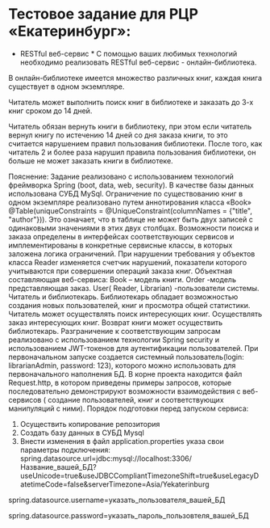 # Тестовое задание для РЦР «Екатеринбург»:


* RESTful веб-сервис *
С помощью ваших любимых технологий необходимо реализовать RESTful веб-сервис - онлайн-библиотека.

В онлайн-библиотеке имеется множество различных книг, каждая книга существует в одном экземпляре. 

Читатель может выполнить поиск книг в библиотеке и заказать до 3-х книг сроком до 14 дней.

Читатель обязан вернуть книги в библиотеку, при этом если читатель вернул книгу по истечению 14 дней со дня заказа книги, то это считается нарушением правил пользования библиотеки. После того, как читатель 2 и более раза нарушил правила пользования библиотеки, он больше не может заказать книги в библиотеке.  

Пояснение:
Задание реализовано с использованием технологий фреймворка Spring (boot, data, web, security).
В качестве базы данных использована СУБД MySql.
Ограничение по существованию книг в одном экземпляре реализовано путем аннотирования класса «Book» @Table(uniqueConstraints = @UniqueConstraint(columnNames = {"title", "author"})). Это означает, что в таблице не может быть двух записей с одинаковыми значениями в этих двух столбцах.
Возможности поиска и заказа определены в интерфейсах соответствующих сервисов и имплементированы в конкретные сервисные классы, в которых заложена логика ограничений.
При нарушении требования у объектов класса Reader изменяется счетчик нарушений, показатели которого учитываются при совершении операций заказа книг.
Объектная составляющая веб-сервиса: 
Book – модель книги.
Order -модель представляющая заказ.
User( Reader, Librarian) -пользователи системы. Читатель и библиотекарь.
Библиотекарь обладает возможностью создания новых пользователей, книг и просмотра общей статистики.
Читатель может осуществлять поиск интересующих книг.  Осуществлять заказ интересующих книг.
Возврат книги может осуществить библиотекарь.
Разграничение к соответствующим запросам реализовано с использованием технологии Spring security  и использованием JWT-токенов для аутентификации пользователей.
При первоначальном запуске создается системный пользователь(login: librarianAdmin, password: 123), которого можно использовать для первоначального наполнения БД.
В корне проекта находится файл Request.http, в котором приведены примеры запросов, которые последовательно демонстрируют возможности взаимодействия  с веб-сервисов ( создание пользователей, книг и соответствующих манипуляций с ними).
Порядок подготовки перед запуском сервиса:
1.	Осуществить копирование репозитория
2.	Создать базу данных в СУБД Mysql
3.	Внести изменения в файл application.properties указа свои параметры подключения:
spring.datasource.url=jdbc:mysql://localhost:3306/Название_вашей_БД?useUnicode=true&useJDBCCompliantTimezoneShift=true&useLegacyDatetimeCode=false&serverTimezone=Asia/Yekaterinburg

spring.datasource.username=указать_пользователя_вашей_БД

spring.datasource.password=указать_пароль_пользовтеля_вашей_БД
